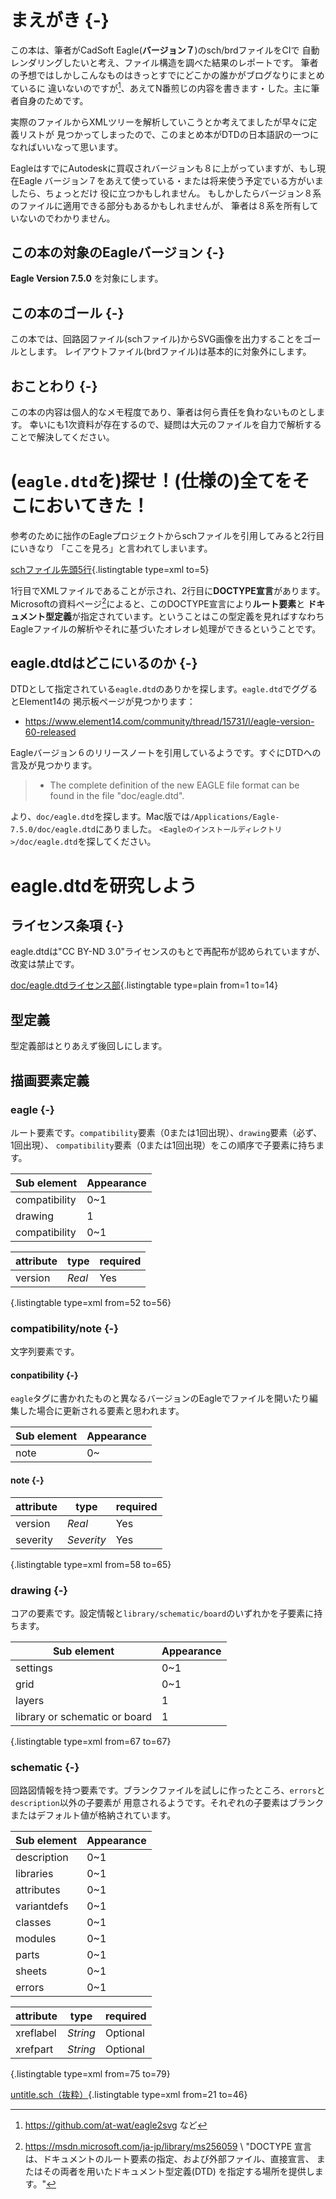 # まえがき {-}

この本は、筆者がCadSoft Eagle(**バージョン７**)のsch/brdファイルをCIで
自動レンダリングしたいと考え、ファイル構造を調べた結果のレポートです。
筆者の予想ではしかしこんなものはきっとすでにどこかの誰かがブログなりにまとめているに
違いないのですが[^python-lib-exists]、あえてN番煎じの内容を書きます・した。主に筆者自身のためです。

[^python-lib-exists]: https://github.com/at-wat/eagle2svg など

実際のファイルからXMLツリーを解析していこうとか考えてましたが早々に定義リストが
見つかってしまったので、このまとめ本がDTDの日本語訳の一つになればいいなって思います。

EagleはすでにAutodeskに買収されバージョンも８に上がっていますが、もし現在Eagle
バージョン７をあえて使っている・または将来使う予定でいる方がいましたら、ちょっとだけ
役に立つかもしれません。
もしかしたらバージョン８系のファイルに適用できる部分もあるかもしれませんが、
筆者は８系を所有していないのでわかりません。

## この本の対象のEagleバージョン {-}
**Eagle Version 7.5.0** を対象にします。

## この本のゴール {-}
この本では、回路図ファイル(schファイル)からSVG画像を出力することをゴールとします。
レイアウトファイル(brdファイル)は基本的に対象外にします。

## おことわり {-}
この本の内容は個人的なメモ程度であり、筆者は何ら責任を負わないものとします。
幸いにも1次資料が存在するので、疑問は大元のファイルを自力で解析することで解決してください。

# (`eagle.dtd`を)探せ！(仕様の)全てをそこにおいてきた！
参考のために拙作のEagleプロジェクトからschファイルを引用してみると2行目にいきなり
「ここを見ろ」と言われてしまいます。

[schファイル先頭5行](data/relay_isolator_1amp/relay_isolator_1A.sch){.listingtable type=xml to=5}

1行目でXMLファイルであることが示され、2行目に**DOCTYPE宣言**があります。
Microsoftの資料ページ[^ms-doc-dtd]によると、このDOCTYPE宣言により**ルート要素**と
**ドキュメント型定義**が指定されています。ということはこの型定義を見ればすなわち
Eagleファイルの解析やそれに基づいたオレオレ処理ができるということです。

[^ms-doc-dtd]: <https://msdn.microsoft.com/ja-jp/library/ms256059> \\
"DOCTYPE 宣言は、ドキュメントのルート要素の指定、および外部ファイル、直接宣言、
またはその両者を用いたドキュメント型定義(DTD) を指定する場所を提供します。"

## eagle.dtdはどこにいるのか {-}
DTDとして指定されている`eagle.dtd`のありかを探します。`eagle.dtd`でググるとElement14の
掲示板ページが見つかります：

- https://www.element14.com/community/thread/15731/l/eagle-version-60-released

Eagleバージョン６のリリースノートを引用しているようです。すぐにDTDへの言及が見つかります。

> - The complete definition of the new EAGLE file format can be found in the file "doc/eagle.dtd".

より、`doc/eagle.dtd`を探します。Mac版では`/Applications/Eagle-7.5.0/doc/eagle.dtd`にありました。
`<Eagleのインストールディレクトリ>/doc/eagle.dtd`を探してください。

# eagle.dtdを研究しよう
## ライセンス条項 {-}
eagle.dtdは"CC BY-ND 3.0"ライセンスのもとで再配布が認められていますが、改変は禁止です。

[doc/eagle.dtdライセンス部](data/eagle.dtd){.listingtable type=plain from=1 to=14}

## 型定義
型定義部はとりあえず後回しにします。

## 描画要素定義
### eagle {-}
ルート要素です。`compatibility`要素（0または1回出現）、`drawing`要素（必ず、1回出現）、
`compatibility`要素（0または1回出現）をこの順序で子要素に持ちます。

|  Sub element  | Appearance |
|---------------|------------|
| compatibility | 0~1        |
| drawing       | 1          |
| compatibility | 0~1        |
<!--  -->
|   attribute   |    type    | required |
|---------------|------------|----------|
| version       | _Real_     | Yes      |

[](data/eagle.dtd){.listingtable type=xml from=52 to=56}

### compatibility/note {-}
文字列要素です。
<!-- attr=属性 -->
#### conpatibility {-}
`eagle`タグに書かれたものと異なるバージョンのEagleでファイルを開いたり編集した場合に更新される要素と思われます。

| Sub element | Appearance |
|-------------|------------|
| note        | 0~         |

#### note {-}

|   attribute   |    type    | required |
|---------------|------------|----------|
| version       | _Real_     | Yes      |
| severity      | _Severity_ | Yes      |

[](data/eagle.dtd){.listingtable type=xml from=58 to=65}

### drawing {-}
コアの要素です。設定情報と`library/schematic/board`のいずれかを子要素に持ちます。

|          Sub element          | Appearance |
|-------------------------------|------------|
| settings                      | 0~1        |
| grid                          | 0~1        |
| layers                        | 1          |
| library or schematic or board | 1          |

[](data/eagle.dtd){.listingtable type=xml from=67 to=67}

### schematic {-}
回路図情報を持つ要素です。ブランクファイルを試しに作ったところ、`errors`と`description`以外の子要素が
用意されるようです。それぞれの子要素はブランクまたはデフォルト値が格納されています。

| Sub element | Appearance |
|-------------|------------|
| description | 0~1        |
| libraries   | 0~1        |
| attributes  | 0~1        |
| variantdefs | 0~1        |
| classes     | 0~1        |
| modules     | 0~1        |
| parts       | 0~1        |
| sheets      | 0~1        |
| errors      | 0~1        |
<!--  -->
| attribute |   type   | required |
|-----------|----------|----------|
| xreflabel | _String_ | Optional |
| xrefpart  | _String_ | Optional |

[](data/eagle.dtd){.listingtable type=xml from=75 to=79}

[untitle.sch（抜粋）](data/untitled.sch){.listingtable type=xml from=21 to=46}
<!-- # Appendix {-}
[doc/eagle.dtd全文](data/eagle.dtd){.listingtable type=xml} -->
